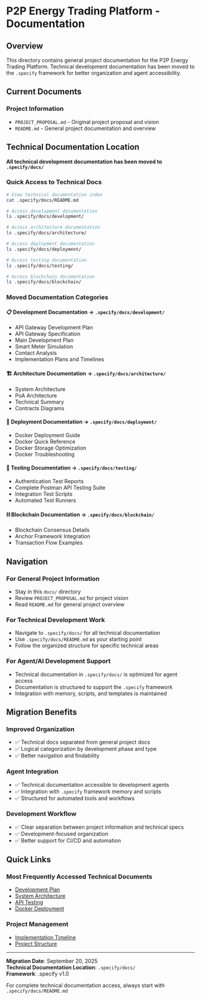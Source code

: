 # P2P Energy Trading Platform - Documentation

## Overview

This directory contains general project documentation for the P2P Energy Trading Platform. Technical development documentation has been moved to the `.specify` framework for better organization and agent accessibility.

## Current Documents

### Project Information
- `PROJECT_PROPOSAL.md` - Original project proposal and vision
- `README.md` - General project documentation and overview

## Technical Documentation Location

**All technical development documentation has been moved to `.specify/docs/`**

### Quick Access to Technical Docs

```bash
# View technical documentation index
cat .specify/docs/README.md

# Access development documentation
ls .specify/docs/development/

# Access architecture documentation  
ls .specify/docs/architecture/

# Access deployment documentation
ls .specify/docs/deployment/

# Access testing documentation
ls .specify/docs/testing/

# Access blockchain documentation
ls .specify/docs/blockchain/
```

### Moved Documentation Categories

#### 📋 Development Documentation → `.specify/docs/development/`
- API Gateway Development Plan
- API Gateway Specification  
- Main Development Plan
- Smart Meter Simulation
- Contact Analysis
- Implementation Plans and Timelines

#### 🏗️ Architecture Documentation → `.specify/docs/architecture/`
- System Architecture
- PoA Architecture
- Technical Summary
- Contracts Diagrams

#### 🚀 Deployment Documentation → `.specify/docs/deployment/`
- Docker Deployment Guide
- Docker Quick Reference
- Docker Storage Optimization
- Docker Troubleshooting

#### 🧪 Testing Documentation → `.specify/docs/testing/`
- Authentication Test Reports
- Complete Postman API Testing Suite
- Integration Test Scripts
- Automated Test Runners

#### ⛓️ Blockchain Documentation → `.specify/docs/blockchain/`
- Blockchain Consensus Details
- Anchor Framework Integration
- Transaction Flow Examples

## Navigation

### For General Project Information
- Stay in this `docs/` directory
- Review `PROJECT_PROPOSAL.md` for project vision
- Read `README.md` for general project overview

### For Technical Development Work
- Navigate to `.specify/docs/` for all technical documentation
- Use `.specify/docs/README.md` as your starting point
- Follow the organized structure for specific technical areas

### For Agent/AI Development Support
- Technical documentation in `.specify/docs/` is optimized for agent access
- Documentation is structured to support the `.specify` framework
- Integration with memory, scripts, and templates is maintained

## Migration Benefits

### Improved Organization
- ✅ Technical docs separated from general project docs
- ✅ Logical categorization by development phase and type
- ✅ Better navigation and findability

### Agent Integration
- ✅ Technical documentation accessible to development agents
- ✅ Integration with `.specify` framework memory and scripts
- ✅ Structured for automated tools and workflows

### Development Workflow
- ✅ Clear separation between project information and technical specs
- ✅ Development-focused organization
- ✅ Better support for CI/CD and automation

## Quick Links

### Most Frequently Accessed Technical Documents
- [Development Plan](.specify/docs/development/API_GATEWAY_DEVELOPMENT_PLAN.md)
- [System Architecture](.specify/docs/architecture/SYSTEM_ARCHITECTURE.md)
- [API Testing](.specify/docs/testing/postman/README.md)
- [Docker Deployment](.specify/docs/deployment/DOCKER_DEPLOYMENT_GUIDE.md)

### Project Management
- [Implementation Timeline](.specify/docs/development/plan/IMPLEMENTATION_TIMELINE.md)
- [Project Structure](.specify/docs/development/plan/PROJECT_STRUCTURE_PLAN.md)

---

**Migration Date**: September 20, 2025  
**Technical Documentation Location**: `.specify/docs/`  
**Framework**: .specify v1.0

For complete technical documentation access, always start with `.specify/docs/README.md`